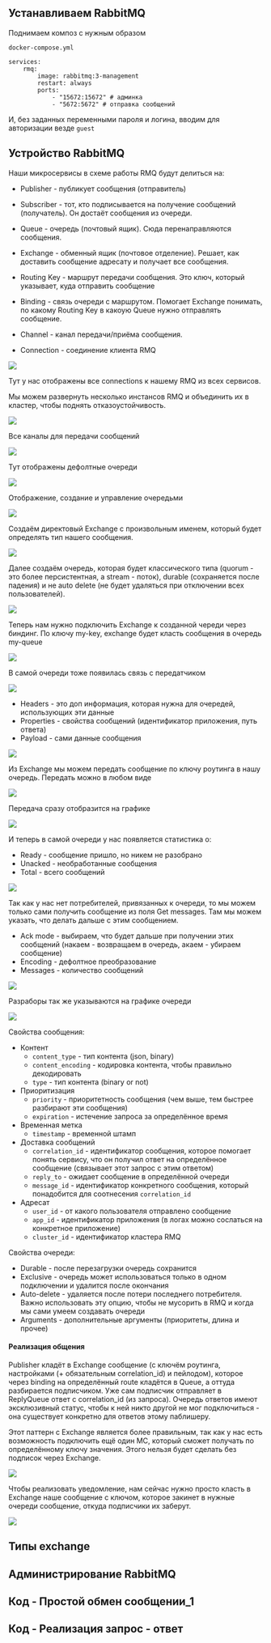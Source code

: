 
## Устанавливаем RabbitMQ

Поднимаем композ с нужным образом

`docker-compose.yml`
```YML
services:
	rmq:
		image: rabbitmq:3-management
		restart: always
		ports:
			- "15672:15672" # админка
			- "5672:5672" # отправка сообщений
```

И, без заданных переменными пароля и логина, вводим для авторизации везде `guest`

## Устройство RabbitMQ

Наши микросервисы в схеме работы RMQ будут делиться на:
- Publisher -  публикует сообщения (отправитель)
- Subscriber - тот, кто подписывается на получение сообщений (получатель). Он достаёт сообщения из очереди.
- Queue - очередь (почтовый ящик). Сюда перенаправляются сообщения. 
- Exchange - обменный ящик (почтовое отделение). Решает, как доставить сообщение адресату и получает все сообщения.

- Routing Key - маршрут передачи сообщения. Это ключ, который указывает, куда отправить сообщение
- Binding - связь очереди с маршрутом. Помогает Exchange понимать, по какому Routing Key в какоую Queue нужно отправлять сообщение.
- Channel - канал передачи/приёма сообщения.
- Connection - соединение клиента RMQ

![](_png/Pasted%20image%2020250120183234.png)

Тут у нас отображены все connections к нашему RMQ из всех сервисов. 

Мы можем развернуть несколько инстансов RMQ и объединить их в кластер, чтобы поднять отказоустойчивость.

![](_png/Pasted%20image%2020250124181517.png)

Все каналы для передачи сообщений

![](_png/Pasted%20image%2020250124184402.png)

Тут отображены дефолтные очереди

![](_png/Pasted%20image%2020250124184924.png)

Отображение, создание и управление очередьми

![](_png/Pasted%20image%2020250124184956.png)

Создаём директовый Exchange с произвольным именем, который будет определять тип нашего сообщения.

![](_png/Pasted%20image%2020250124185133.png)

Далее создаём очередь, которая будет классического типа (quorum - это более персистентная, а stream - поток), durable (сохраняется после падения) и не auto delete (не будет удаляться при отключении всех пользователей).

![](_png/Pasted%20image%2020250124185359.png)

Теперь нам нужно подключить Exchange к созданной череди через биндинг. По ключу my-key, exchange будет класть сообщения в очередь my-queue

![](_png/Pasted%20image%2020250124185950.png)

В самой очереди тоже появилась связь с передатчиком

![](_png/Pasted%20image%2020250124190136.png)

- Headers - это доп информация, которая нужна для очередей, использующих эти данные
- Properties - свойства сообщений (идентификатор приложения, путь ответа)
- Payload - сами данные сообщения

![](_png/Pasted%20image%2020250124185034.png)

Из Exchange мы можем передать сообщение по ключу роутинга в нашу очередь. Передать можно в любом виде

![](_png/Pasted%20image%2020250125093327.png)

Передача сразу отобразится на графике

![](_png/Pasted%20image%2020250125093414.png)

И теперь в самой очереди у нас появляется статистика о:
- Ready - сообщение пришло, но никем не разобрано
- Unacked - необработанные сообщения
- Total - всего сообщений

![](_png/Pasted%20image%2020250125093458.png)

Так как у нас нет потребителей, привязанных к очереди, то мы можем только сами получить сообщение из поля Get messages. Там мы можем указать, что делать дальше с этим сообщением. 

- Ack mode - выбираем, что будет дальше при получении этих сообщений (накаем - возвращаем в очередь, акаем - убираем сообщение)
- Encoding - дефолтное преобразование
- Messages - количество сообщений

![](_png/Pasted%20image%2020250125093931.png)

Разраборы так же указываются на графике очереди

![](_png/Pasted%20image%2020250125094249.png)

Свойства сообщения:
- Контент
	- `content_type` - тип контента (json, binary)
	- `content_encoding` - кодировка контента, чтобы правильно декодировать
	- `type` - тип контента (binary or not)
- Приоритизация
	- `priority` - приоритетность сообщения (чем выше, тем быстрее разбирают эти сообщения)
	- `expiration` - истечение запроса за определённое время
- Временная метка
	- `timestamp` - временной штамп
- Доставка сообщений
	- `correlation_id` - идентификатор сообщения, которое помогает понять сервису, что он получил ответ на определённое сообщение (связывает этот запрос с этим ответом)
	- `reply_to` - ожидает сообщение в определённой очереди
	- `message_id` - идентификатор конкретного сообщения, который понадобится для соотнесения `correlation_id`
- Адресат
	- `user_id` - от какого пользователя отправлено сообщение
	- `app_id` - идентификатор приложения (в логах можно сослаться на конкретное приложение)
	- `cluster_id` - идентификатор кластера RMQ

Свойства очереди:
- Durable - после перезагрузки очередь сохранится
- Exclusive - очередь может использоваться только в одном подключении и удалится после окончания
- Auto-delete - удаляется после потери последнего потребителя. Важно использовать эту опцию, чтобы не мусорить в RMQ и когда мы сами умеем создавать очереди
- Arguments - дополнительные аргументы (приоритеты, длина и прочее)

#### Реализация общения

Publisher кладёт в Exchange сообщение (с ключём роутинга, настройками (+ обязательным correlation_id) и пейлодом), которое через binding на определённый route кладётся в Queue, а оттуда разбирается подписчиком. Уже сам подписчик отправляет в ReplyQueue ответ с correlation_id (из запроса). Очередь ответов имеют эксклюзивный статус, чтобы к ней никто другой не мог подключиться - она существует конкретно для ответов этому паблишеру. 

Этот паттерн с Exchange является более правильным, так как у нас есть возможность подключить ещё один МС, который сможет получать по определённому ключу значения. Этого нельзя будет сделать без подписок через Exchange. 

![](_png/Pasted%20image%2020250125111227.png)

Чтобы реализовать уведомление, нам сейчас нужно просто класть в Exchange наше сообщение с ключом, которое закинет в нужные очереди сообщение, откуда подписчики их заберут.

![](_png/Pasted%20image%2020250125112351.png)

## Типы exchange









## Администрирование RabbitMQ









## Код - Простой обмен сообщении_1









## Код - Реализация запрос - ответ














